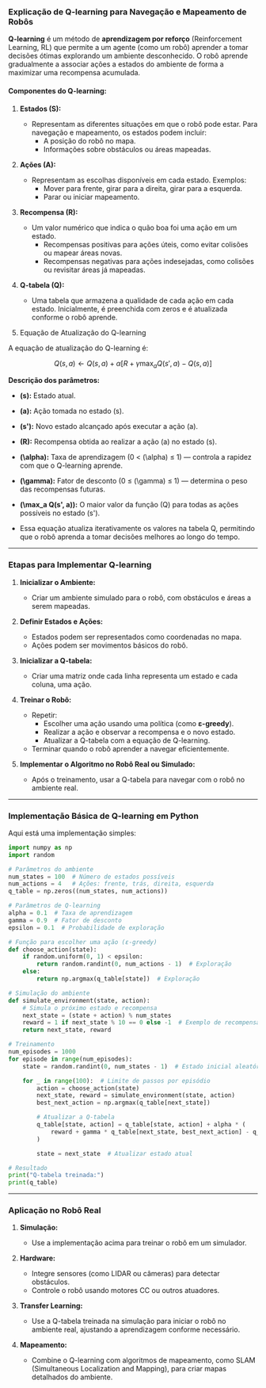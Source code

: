 

### Explicação de Q-learning para Navegação e Mapeamento de Robôs

**Q-learning** é um método de **aprendizagem por reforço** (Reinforcement Learning, RL) que permite a um agente (como um robô) aprender a tomar decisões ótimas explorando um ambiente desconhecido. O robô aprende gradualmente a associar ações a estados do ambiente de forma a maximizar uma recompensa acumulada.

#### Componentes do Q-learning:
1. **Estados (S):**
   - Representam as diferentes situações em que o robô pode estar. Para navegação e mapeamento, os estados podem incluir:
     - A posição do robô no mapa.
     - Informações sobre obstáculos ou áreas mapeadas.

2. **Ações (A):**
   - Representam as escolhas disponíveis em cada estado. Exemplos:
     - Mover para frente, girar para a direita, girar para a esquerda.
     - Parar ou iniciar mapeamento.

3. **Recompensa (R):**
   - Um valor numérico que indica o quão boa foi uma ação em um estado.
     - Recompensas positivas para ações úteis, como evitar colisões ou mapear áreas novas.
     - Recompensas negativas para ações indesejadas, como colisões ou revisitar áreas já mapeadas.

4. **Q-tabela (Q):**
   - Uma tabela que armazena a qualidade de cada ação em cada estado. Inicialmente, é preenchida com zeros e é atualizada conforme o robô aprende.

5. Equação de Atualização do Q-learning

A equação de atualização do Q-learning é:

```math
Q(s, a) \leftarrow Q(s, a) + \alpha \left[ R + \gamma \max_a Q(s', a) - Q(s, a) \right]
```

**Descrição dos parâmetros:**

- **\(s\):** Estado atual.  
- **\(a\):** Ação tomada no estado \(s\).  
- **\(s'\):** Novo estado alcançado após executar a ação \(a\).  
- **\(R\):** Recompensa obtida ao realizar a ação \(a\) no estado \(s\).  
- **\(\alpha\):** Taxa de aprendizagem (0 < \(\alpha\) ≤ 1) — controla a rapidez com que o Q-learning aprende.  
- **\(\gamma\):** Fator de desconto (0 ≤ \(\gamma\) ≤ 1) — determina o peso das recompensas futuras.  
- **\(\max_a Q(s', a)\):** O maior valor da função \(Q\) para todas as ações possíveis no estado \(s'\).  

- Essa equação atualiza iterativamente os valores na tabela Q, permitindo que o robô aprenda a tomar decisões melhores ao longo do tempo.
---

### Etapas para Implementar Q-learning

1. **Inicializar o Ambiente:**
   - Criar um ambiente simulado para o robô, com obstáculos e áreas a serem mapeadas.

2. **Definir Estados e Ações:**
   - Estados podem ser representados como coordenadas no mapa.
   - Ações podem ser movimentos básicos do robô.

3. **Inicializar a Q-tabela:**
   - Criar uma matriz onde cada linha representa um estado e cada coluna, uma ação.

4. **Treinar o Robô:**
   - Repetir:
     - Escolher uma ação usando uma política (como **ε-greedy**).
     - Realizar a ação e observar a recompensa e o novo estado.
     - Atualizar a Q-tabela com a equação de Q-learning.
   - Terminar quando o robô aprender a navegar eficientemente.

5. **Implementar o Algoritmo no Robô Real ou Simulado:**
   - Após o treinamento, usar a Q-tabela para navegar com o robô no ambiente real.

---

### Implementação Básica de Q-learning em Python

Aqui está uma implementação simples:

```python
import numpy as np
import random

# Parâmetros do ambiente
num_states = 100  # Número de estados possíveis
num_actions = 4   # Ações: frente, trás, direita, esquerda
q_table = np.zeros((num_states, num_actions))

# Parâmetros de Q-learning
alpha = 0.1  # Taxa de aprendizagem
gamma = 0.9  # Fator de desconto
epsilon = 0.1  # Probabilidade de exploração

# Função para escolher uma ação (ε-greedy)
def choose_action(state):
    if random.uniform(0, 1) < epsilon:
        return random.randint(0, num_actions - 1)  # Exploração
    else:
        return np.argmax(q_table[state])  # Exploração

# Simulação do ambiente
def simulate_environment(state, action):
    # Simula o próximo estado e recompensa
    next_state = (state + action) % num_states
    reward = 1 if next_state % 10 == 0 else -1  # Exemplo de recompensa
    return next_state, reward

# Treinamento
num_episodes = 1000
for episode in range(num_episodes):
    state = random.randint(0, num_states - 1)  # Estado inicial aleatório

    for _ in range(100):  # Limite de passos por episódio
        action = choose_action(state)
        next_state, reward = simulate_environment(state, action)
        best_next_action = np.argmax(q_table[next_state])

        # Atualizar a Q-tabela
        q_table[state, action] = q_table[state, action] + alpha * (
            reward + gamma * q_table[next_state, best_next_action] - q_table[state, action]
        )

        state = next_state  # Atualizar estado atual

# Resultado
print("Q-tabela treinada:")
print(q_table)
```

---

### Aplicação no Robô Real

1. **Simulação:**
   - Use a implementação acima para treinar o robô em um simulador.

2. **Hardware:**
   - Integre sensores (como LIDAR ou câmeras) para detectar obstáculos.
   - Controle o robô usando motores CC ou outros atuadores.

3. **Transfer Learning:**
   - Use a Q-tabela treinada na simulação para iniciar o robô no ambiente real, ajustando a aprendizagem conforme necessário.

4. **Mapeamento:**
   - Combine o Q-learning com algoritmos de mapeamento, como SLAM (Simultaneous Localization and Mapping), para criar mapas detalhados do ambiente.
